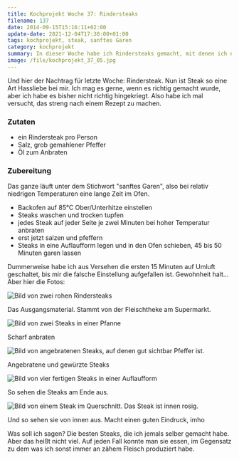 ```yaml
---
title: Kochprojekt Woche 37: Rindersteaks
filename: 137
date: 2014-09-15T15:16:11+02:00
update-date: 2021-12-04T17:30:00+01:00
tags: kochprojekt, steak, sanftes Garen
category: kochprojekt
summary: In dieser Woche habe ich Rindersteaks gemacht, mit denen ich normalerweise auf Kriegsfuß stehe. Ich habe eine „sanftes Garen“-Rezept verwendet, was erstaunlich gut funktioniert hat.
image: /file/kochprojekt_37_05.jpg
---
```

Und hier der Nachtrag für letzte Woche: Rindersteak. Nun ist Steak so eine Art Hassliebe bei mir. Ich mag es gerne, wenn es richtig gemacht wurde, aber ich habe es bisher nicht richtig hingekriegt. Also habe ich mal versucht, das streng nach einem Rezept zu machen.

### Zutaten

- ein Rindersteak pro Person
- Salz, grob gemahlener Pfeffer
- Öl zum Anbraten

### Zubereitung

Das ganze läuft unter dem Stichwort "sanftes Garen", also bei relativ niedrigen Temperaturen eine lange Zeit im Ofen.

- Backofen auf 85°C Ober/Unterhitze einstellen
- Steaks waschen und trocken tupfen
- jedes Steak auf jeder Seite je zwei Minuten bei hoher Temperatur anbraten
- erst jetzt salzen und pfeffern
- Steaks in eine Auflaufform legen und in den Ofen schieben, 45 bis 50 Minuten garen lassen

Dummerweise habe ich aus Versehen die ersten 15 Minuten auf Umluft geschaltet, bis mir die falsche Einstellung aufgefallen ist. Gewohnheit halt… Aber hier die Fotos:

![Bild von zwei rohen Rindersteaks](/file/kochprojekt_37_01.jpg)

Das Ausgangsmaterial. Stammt von der Fleischtheke am Supermarkt.

![Bild von zwei Steaks in einer Pfanne](/file/kochprojekt_37_02.jpg)

Scharf anbraten

![Bild von angebratenen Steaks, auf denen gut sichtbar Pfeffer ist.](/file/kochprojekt_37_03.jpg)

Angebratene und gewürzte Steaks

![Bild von vier fertigen Steaks in einer Auflaufform](/file/kochprojekt_37_04.jpg)

So sehen die Steaks am Ende aus.


![Bild von einem Steak im Querschnitt. Das Steak ist innen rosig.](/file/kochprojekt_37_05.jpg)

Und so sehen sie von innen aus. Macht einen guten Eindruck, imho

Was soll ich sagen? Die besten Steaks, die ich jemals selber gemacht habe. Aber das heißt nicht viel. Auf jeden Fall konnte man sie essen, im Gegensatz zu dem was ich sonst immer an zähem Fleisch produziert habe.
